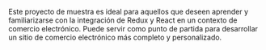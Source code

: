 Este proyecto de muestra es ideal para aquellos que deseen aprender y familiarizarse con la integración de Redux y React en un contexto de comercio electrónico. Puede servir como punto de partida para desarrollar un sitio de comercio electrónico más completo y personalizado.